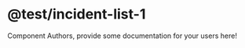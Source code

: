 @test/incident-list-1
===============================================


Component Authors, provide some documentation for your users here!